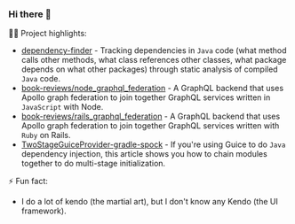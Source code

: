 ### Hi there 👋

🧑‍💻 Project highlights:

- [dependency-finder](https://github.com/jeantessier/dependency-finder) - Tracking dependencies in `Java` code (what method calls other methods, what class references other classes, what package depends on what other packages) through static analysis of compiled `Java` code.
- [book-reviews/node_graphql_federation](https://github.com/jeantessier/book-reviews/tree/master/node_graphql_federation) - A GraphQL backend that uses Apollo graph federation to join together GraphQL services written in `JavaScript` with Node.
- [book-reviews/rails_graphql_federation](https://github.com/jeantessier/book-reviews/tree/master/rails_graphql_federation) - A GraphQL backend that uses Apollo graph federation to join together GraphQL services written with `Ruby` on Rails.
- [TwoStageGuiceProvider-gradle-spock](https://github.com/jeantessier/TwoStageGuiceProvider-gradle-spock) - If you're using Guice to do `Java` dependency injection, this article shows you how to chain modules together to do multi-stage initialization.

⚡ Fun fact:

- I do a lot of kendo (the martial art), but I don't know any Kendo (the UI framework).
